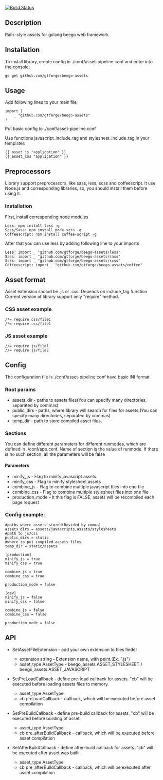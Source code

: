 [![Build Status](https://travis-ci.org/gtforge/beego-assets.svg?branch=master)](https://travis-ci.org/gtforge/beego-assets)
## Description
Rails-style assets for golang beego web framework

## Installation
To install library, create config in ./conf/asset-pipeline.conf and enter into the console:

	go get github.com/gtforge/beego-assets

	
## Usage
Add following lines to your main file
 
	import (
		_ "github.com/gtforge/beego-assets"
	)

Put basic config to ./conf/asset-pipeline.conf

Use functions javascript_include_tag and stylesheet_include_tag in your templates

	{{ asset_js "application" }}
	{{ asset_css "application" }}
## Preprocessors
Library support preprocessors, like sass, less, scss and coffeescript. It use Node.js and corresponding libraries, so, you should install them before using it.
### Installation
First, install corresponding node modules

	Less: npm install less -g
	Scss/Sass: npm install node-sass -g
	Coffeescript: npm install coffee-script -g
	
After that you can use less by adding following line to your imports

	Less: import _ "github.com/gtforge/beego-assets/less"
	Sass: import _ "github.com/gtforge/beego-assets/sass"
	Scss: import _ "github.com/gtforge/beego-assets/scss"
	Coffeescript: import _ "github.com/gtforge/beego-assets/coffee"

## Asset format
Asset extension sholud be .js or .css. Depends on include_tag function<br>
Current version of library support only "require" method.

### CSS asset example
 
	/*= require css/file1
	/*= require css/file1
### JS asset example
 
	//= require js/file1
	//= require js/file2

## Config
The configuration file is ./conf/asset-pipeline.conf have basic INI format.

### Root params
- assets_dir - paths to assets files(You can specify many directories, separated by commas)
- public_dirs - paths, where library will search for files for assets.(You can specify many directories, separated by commas)
- temp_dir - path to store compiled asset files.

### Sections
You can define different parameters for different runmodes, which are defined in ./conf/app.conf. Name of section is the value of runmode. If there is no such section, all the parameters will be false

#### Parameters
- minify_js - Flag to minify javascript assets
- minify_css - Flag to minify stylesheet assets
- combine_js - Flag to combine multiple javascript files into one file
- combine_css - Flag to combine multiple stylesheet files into one file
- production_mode - It this flag is FALSE, assets will be recompiled each page request

### Config example:

	#paths where assets stored(Devided by comma)
	assets_dirs = assets/javascripts,assets/stylesheets
	#path to js/css
	public_dirs = static
	#where to put compiled assets files
	temp_dir = static/assets
	
	[production]
	minify_js = true
	minify_css = true
	
	combine_js = true
	combine_css = true
	
	production_mode = false

	[dev]
	minify_js = false
	minify_css = false
	
	combine_js = false
	combine_css = false
	
	production_mode = false
	
## API
- SetAssetFileExtension - add your own extension to files finder
	- extension string	- Extension name, with point.(Ex. ".js")
	- asset_type AssetType	- beego_assets.ASSET_STYLESHEET / beego_assets.ASSET_JAVASCRIPT
	
- SetPreLoadCallback  - define pre-load callback for assets. "cb" will be executed before loading assets files to memory.
	- asset_type AssetType
	- cb preLoadCallback	- callback, which will be executed before asset compilation
		
- SetPreBuildCallback  - define pre-build callback for assets. "cb" will be executed before building of asset
	- asset_type AssetType
	- cb pre_afterBuildCallback	- callback, which will be executed before asset compilation
	
- SetAfterBuildCallback  - define after-build callback for assets. "cb" will be executed after asset was built
	- asset_type AssetType
	- cb pre_afterBuildCallback	- callback, which will be executed after asset compilation
